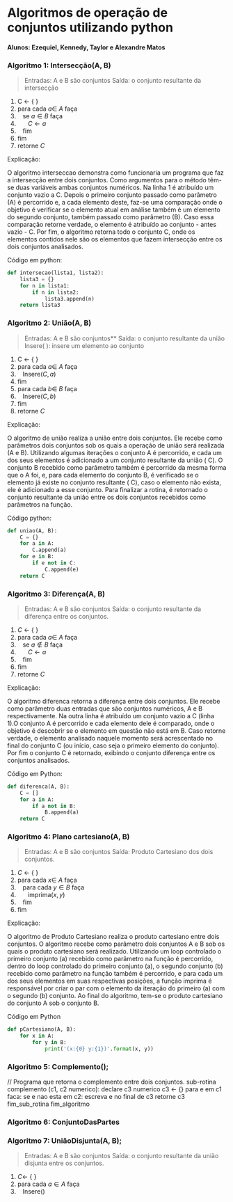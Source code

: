 
# Algoritmos de operação de conjuntos utilizando python

#### Alunos: Ezequiel, Kennedy, Taylor e Alexandre Matos

### Algoritmo 1: Intersecção(A, B)
>Entradas: A e B são conjuntos 
Saída: o conjunto resultante da intersecção


1. C $\leftarrow$ {&nbsp;} 
2. para cada $a \in$ $A$ faça
3. &nbsp;&nbsp; se $a \in B$ faça
4. &nbsp;&nbsp;&nbsp;&nbsp;&nbsp;&nbsp;$C$$\leftarrow a$
5. &nbsp;&nbsp; fim
6. fim
7. retorne $C$


Explicação:

O algoritmo interseccao demonstra como funcionaria um programa que faz a intersecção entre dois conjuntos. Como argumentos para o método têm-se duas variáveis ambas conjuntos numéricos. Na linha 1 é atribuído um conjunto vazio a C. Depois o primeiro conjunto passado como parâmetro (A) é percorrido e, a cada elemento deste, faz-se uma comparação onde o objetivo é verificar se o elemento atual em análise também é um elemento do segundo conjunto, também passado como parâmetro (B). Caso essa comparação retorne verdade, o elemento é atribuído ao conjunto - antes vazio - C. Por fim, o algoritmo retorna todo o conjunto C, onde os elementos contidos nele são os elementos que fazem intersecção entre os dois conjuntos analisados.

Código em python:

```python
def intersecao(lista1, lista2):  
	lista3 = {}  
	for n in lista1:  
		if n in lista2:  
			lista3.append(n)  
	return lista3
```




### Algoritmo 2: União(A, B)
>Entradas: A e B são conjuntos** 
Saída: o conjunto resultante da união
 Insere(&nbsp;): insere um elemento ao conjunto


1. C $\leftarrow$ {&nbsp;} 
2. para cada $a \in$ $A$ faça
3. &nbsp;&nbsp; Insere($C, a$)
4. fim
5. para cada $b \in$ $B$ faça
6. &nbsp;&nbsp; Insere($C, b$)
7. fim
8. retorne $C$

Explicação:

O algoritmo de união realiza a união entre dois conjuntos. Ele recebe como parâmetros dois conjuntos sob os quais a operação de união será realizada (A e B). Utilizando algumas iterações o conjunto A é percorrido, e cada um dos seus  elementos é adicionado a um conjunto resultante da união (&nbsp;C). O conjunto B recebido como parâmetro também é percorrido da mesma forma que o A foi, e, para cada elemento do conjunto B, é verificado se o elemento já existe no conjunto resultante (&nbsp;C), caso o elemento não exista, ele é adicionado a esse conjunto. Para finalizar a rotina, é retornado o conjunto resultante da união entre os dois conjuntos recebidos como parâmetros na função.

Código python:
```python
def uniao(A, B):  
	C = {}  
	for a in A:  
		C.append(a)  
	for e in B:  
		if e not in C:  
			C.append(e)  
	return C
```

### Algoritmo 3: Diferença(A, B)
>Entradas: A e B são conjuntos 
Saída: o conjunto resultante da diferença entre os conjuntos.

1. $C$ $\leftarrow$ {&nbsp;} 
2. para cada $a \in$ $A$ faça
3. &nbsp;&nbsp; se $a \notin B$ faça
4. &nbsp;&nbsp;&nbsp;&nbsp;&nbsp;&nbsp;$C$$\leftarrow a$
5. &nbsp;&nbsp; fim
6. fim
7. retorne $C$

Explicação:

O algoritmo diferenca retorna a diferença entre dois conjuntos. Ele recebe como parâmetro duas entradas que são conjuntos numéricos, A e B respectivamente. Na outra linha é atribuído um conjunto vazio a C (linha 1).O conjunto A é percorrido e cada elemento dele é comparado, onde o objetivo é descobrir se o elemento em questão não está em B. Caso retorne verdade, o elemento analisado naquele momento será acrescentado no final do conjunto C (ou início, caso seja o primeiro elemento do conjunto). Por fim o conjunto C é retornado, exibindo o conjunto diferença entre os conjuntos analisados.

Código em Python:
```python
def diferenca(A, B):
	C = []
	for a in A:
		if a not in B:
			B.append(a)
	return C
```

### Algoritmo 4: Plano cartesiano(A, B)
>Entradas: A e B são conjuntos
Saída: Produto Cartesiano dos dois conjuntos.

1. $C$ $\leftarrow$ {&nbsp;} 
2. para cada $x \in$ $A$ faça
3. &nbsp;&nbsp; para cada $y \in B$ faça
4. &nbsp;&nbsp;&nbsp;&nbsp;&nbsp;&nbsp;imprima($x$$,y$)
5. &nbsp;&nbsp; fim
6. fim


Explicação:

O algoritmo de Produto Cartesiano realiza o produto cartesiano entre dois conjuntos. O algoritmo recebe como parâmetro dois conjuntos A e B sob os quais o produto cartesiano será realizado. Utilizando um loop controlado o primeiro conjunto (a) recebido como parâmetro na função é percorrido, dentro do loop controlado do primeiro conjunto (a), o segundo conjunto (b) recebido como parâmetro na função também é percorrido, e para cada um dos seus elementos em suas respectivas posições, a função imprima é responsável por criar o par com o elemento da iteração do primeiro (a) com o segundo (b) conjunto. Ao final do algoritmo, tem-se o produto cartesiano do conjunto A sob o conjunto B.

Código em Python
```python
def pCartesiano(A, B):
    for x in A:
        for y in B:
            print('(x:{0} y:{1})'.format(x, y))
```


### Algoritmo 5: Complemento();

// Programa que retorna o complemento entre dois conjuntos.
	sub-rotina complemento (c1, c2 numerico):
		declare c3 numerico
		c3 <- {}
		para e em c1 faca:
			se e nao esta em c2:
				escreva e no final de c3
		retorne c3
	fim_sub_rotina
fim_algoritmo


### Algoritmo 6: ConjuntoDasPartes

### Algoritmo 7: UniãoDisjunta(A, B);
>Entradas: A e B são conjuntos 
Saída: o conjunto resultante da união disjunta entre os conjuntos.

1. $C \leftarrow$ {&nbsp;}
2. para cada $a \in A$ faça
3. &nbsp;&nbsp; Insere()
